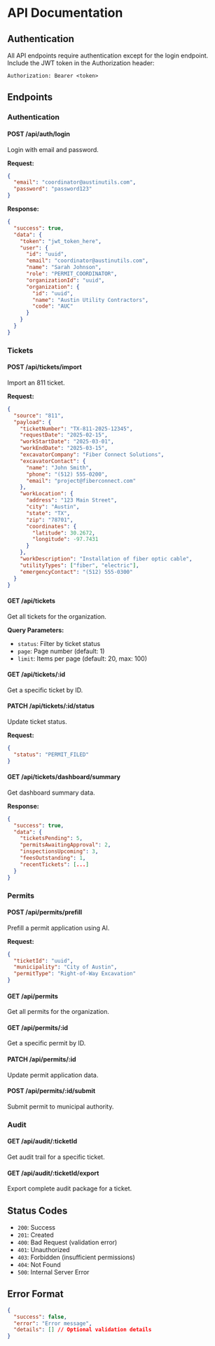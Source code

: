 # API Documentation

## Authentication

All API endpoints require authentication except for the login endpoint. Include the JWT token in the Authorization header:

```
Authorization: Bearer <token>
```

## Endpoints

### Authentication

#### POST /api/auth/login
Login with email and password.

**Request:**
```json
{
  "email": "coordinator@austinutils.com",
  "password": "password123"
}
```

**Response:**
```json
{
  "success": true,
  "data": {
    "token": "jwt_token_here",
    "user": {
      "id": "uuid",
      "email": "coordinator@austinutils.com",
      "name": "Sarah Johnson",
      "role": "PERMIT_COORDINATOR",
      "organizationId": "uuid",
      "organization": {
        "id": "uuid",
        "name": "Austin Utility Contractors",
        "code": "AUC"
      }
    }
  }
}
```

### Tickets

#### POST /api/tickets/import
Import an 811 ticket.

**Request:**
```json
{
  "source": "811",
  "payload": {
    "ticketNumber": "TX-811-2025-12345",
    "requestDate": "2025-02-15",
    "workStartDate": "2025-03-01",
    "workEndDate": "2025-03-15",
    "excavatorCompany": "Fiber Connect Solutions",
    "excavatorContact": {
      "name": "John Smith",
      "phone": "(512) 555-0200",
      "email": "project@fiberconnect.com"
    },
    "workLocation": {
      "address": "123 Main Street",
      "city": "Austin",
      "state": "TX",
      "zip": "78701",
      "coordinates": {
        "latitude": 30.2672,
        "longitude": -97.7431
      }
    },
    "workDescription": "Installation of fiber optic cable",
    "utilityTypes": ["fiber", "electric"],
    "emergencyContact": "(512) 555-0300"
  }
}
```

#### GET /api/tickets
Get all tickets for the organization.

**Query Parameters:**
- `status`: Filter by ticket status
- `page`: Page number (default: 1)
- `limit`: Items per page (default: 20, max: 100)

#### GET /api/tickets/:id
Get a specific ticket by ID.

#### PATCH /api/tickets/:id/status
Update ticket status.

**Request:**
```json
{
  "status": "PERMIT_FILED"
}
```

#### GET /api/tickets/dashboard/summary
Get dashboard summary data.

**Response:**
```json
{
  "success": true,
  "data": {
    "ticketsPending": 5,
    "permitsAwaitingApproval": 2,
    "inspectionsUpcoming": 3,
    "feesOutstanding": 1,
    "recentTickets": [...]
  }
}
```

### Permits

#### POST /api/permits/prefill
Prefill a permit application using AI.

**Request:**
```json
{
  "ticketId": "uuid",
  "municipality": "City of Austin",
  "permitType": "Right-of-Way Excavation"
}
```

#### GET /api/permits
Get all permits for the organization.

#### GET /api/permits/:id
Get a specific permit by ID.

#### PATCH /api/permits/:id
Update permit application data.

#### POST /api/permits/:id/submit
Submit permit to municipal authority.

### Audit

#### GET /api/audit/:ticketId
Get audit trail for a specific ticket.

#### GET /api/audit/:ticketId/export
Export complete audit package for a ticket.

## Status Codes

- `200`: Success
- `201`: Created
- `400`: Bad Request (validation error)
- `401`: Unauthorized
- `403`: Forbidden (insufficient permissions)
- `404`: Not Found
- `500`: Internal Server Error

## Error Format

```json
{
  "success": false,
  "error": "Error message",
  "details": [] // Optional validation details
}
```